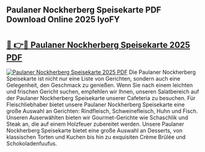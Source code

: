 ## Paulaner Nockherberg Speisekarte PDF Download Online 2025 lyoFY

# <h2><a href="http://gcd14ye.nevu.top/?p=Paulaner+Nockherberg+Speisekarte">🔗 👉🔴 Paulaner Nockherberg Speisekarte 2025 PDF</a></h2>

[![Paulaner Nockherberg Speisekarte 2025 PDF](https://i.imgur.com/dBaPXMq.png)](http://gcd14ye.nevu.top/?p=Paulaner+Nockherberg+Speisekarte)
Die Paulaner Nockherberg Speisekarte ist nicht nur eine Liste von Gerichten, sondern auch eine Gelegenheit, den Geschmack zu genießen. Wenn Sie nach einem leichten und frischen Gericht suchen, empfehlen wir Ihnen, unseren Salatbereich auf der Paulaner Nockherberg Speisekarte unserer Cafeteria zu besuchen. Für Fleischliebhaber bietet unsere Paulaner Nockherberg Speisekarte eine große Auswahl an Gerichten: Rindfleisch, Schweinefleisch, Huhn und Fisch. Unseren Auserwählten bieten wir Gourmet-Gerichte wie Schaschlik und Steak an, die auf einem Holzfeuer zubereitet werden. Unsere Paulaner Nockherberg Speisekarte bietet eine große Auswahl an Desserts, von klassischen Torten und Kuchen bis hin zu exquisiten Crème Brûlée und Schokoladenfuufus.
